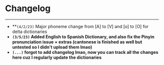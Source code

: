 # Changelog
---
- **`(4/2/23)` Major phoneme change from [A] to [V] and [o] to [O] for delta dictionaries
- **`(3/5/23)` Added English to Spanish Dictionary, and also fix the Pinyin pronunciation issue + extras (cantonese is finished as well but untested so I didn't upload them lmao)**
- **`(...)` forgot to add changelog lmao, now you can track all the changes here cuz I regularly update the dictionaries**
